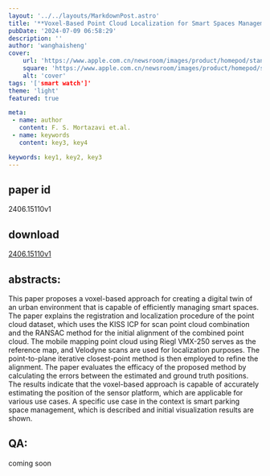 ```yaml
---
layout: '../../layouts/MarkdownPost.astro'
title: '**Voxel-Based Point Cloud Localization for Smart Spaces Management**'
pubDate: '2024-07-09 06:58:29'
description: ''
author: 'wanghaisheng'
cover:
    url: 'https://www.apple.com.cn/newsroom/images/product/homepod/standard/Apple-HomePod-hero-230118_big.jpg.large_2x.jpg'
    square: 'https://www.apple.com.cn/newsroom/images/product/homepod/standard/Apple-HomePod-hero-230118_big.jpg.large_2x.jpg'
    alt: 'cover'
tags: '['smart watch']' 
theme: 'light'
featured: true

meta:
 - name: author
   content: F. S. Mortazavi et.al.
 - name: keywords
   content: key3, key4

keywords: key1, key2, key3
---
```


## paper id
2406.15110v1
## download
[2406.15110v1](http://arxiv.org/abs/2406.15110v1)
## abstracts:
This paper proposes a voxel-based approach for creating a digital twin of an urban environment that is capable of efficiently managing smart spaces. The paper explains the registration and localization procedure of the point cloud dataset, which uses the KISS ICP for scan point cloud combination and the RANSAC method for the initial alignment of the combined point cloud. The mobile mapping point cloud using Riegl VMX-250 serves as the reference map, and Velodyne scans are used for localization purposes. The point-to-plane iterative closest-point method is then employed to refine the alignment. The paper evaluates the efficacy of the proposed method by calculating the errors between the estimated and ground truth positions. The results indicate that the voxel-based approach is capable of accurately estimating the position of the sensor platform, which are applicable for various use cases. A specific use case in the context is smart parking space management, which is described and initial visualization results are shown.
## QA:
coming soon
